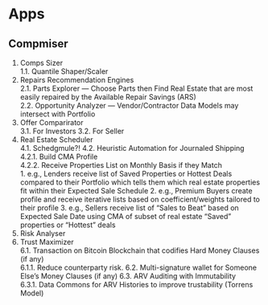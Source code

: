 # Apps

## Compmiser

1. Comps Sizer  
   1.1. Quantile Shaper/Scaler
2. Repairs Recommendation Engines  
   2.1. Parts Explorer — Choose Parts then Find Real Estate that are most easily repaired by the Available Repair Savings (ARS)  
   2.2. Opportunity Analyzer — Vendor/Contractor Data Models may intersect with Portfolio
3. Offer Comparirator  
   3.1. For Investors
   3.2. For Seller
4. Real Estate Scheduler  
   4.1. Schedgmule?!
   4.2. Heuristic Automation for Journaled Shipping  
        4.2.1. Build CMA Profile  
        4.2.2. Receive Properties List on Monthly Basis if they Match  
               1. e.g., Lenders receive list of Saved Properties or Hottest Deals compared to their Portfolio which tells them which real estate properties fit within their Expected Sale Schedule
               2. e.g., Premium Buyers create profile and receive iterative lists based on coefficient/weights tailored to their profile
               3. e.g., Sellers receive list of “Sales to Beat” based on Expected Sale Date using CMA of subset of real estate “Saved” properties or “Hottest” deals
5. Risk Analyser
6. Trust Maximizer  
   6.1. Transaction on Bitcoin Blockchain that codifies Hard Money Clauses (if any)  
        6.1.1. Reduce counterparty risk.
   6.2. Multi-signature wallet for Someone Else’s Money Clauses (if any)
   6.3. ARV Auditing with Immutability  
        6.3.1. Data Commons for ARV Histories to improve trustability (Torrens Model)
